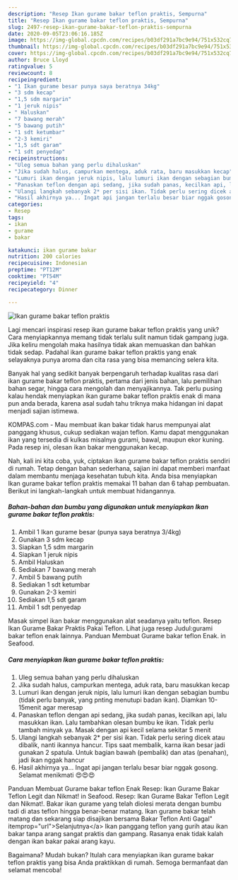 ```yaml
---
description: "Resep Ikan gurame bakar teflon praktis, Sempurna"
title: "Resep Ikan gurame bakar teflon praktis, Sempurna"
slug: 2497-resep-ikan-gurame-bakar-teflon-praktis-sempurna
date: 2020-09-05T23:06:16.185Z
image: https://img-global.cpcdn.com/recipes/b03df291a7bc9e94/751x532cq70/ikan-gurame-bakar-teflon-praktis-foto-resep-utama.jpg
thumbnail: https://img-global.cpcdn.com/recipes/b03df291a7bc9e94/751x532cq70/ikan-gurame-bakar-teflon-praktis-foto-resep-utama.jpg
cover: https://img-global.cpcdn.com/recipes/b03df291a7bc9e94/751x532cq70/ikan-gurame-bakar-teflon-praktis-foto-resep-utama.jpg
author: Bruce Lloyd
ratingvalue: 5
reviewcount: 8
recipeingredient:
- "1 Ikan gurame besar punya saya beratnya 34kg"
- "3 sdm kecap"
- "1,5 sdm margarin"
- "1 jeruk nipis"
- " Haluskan"
- "7 bawang merah"
- "5 bawang putih"
- "1 sdt ketumbar"
- "2-3 kemiri"
- "1,5 sdt garam"
- "1 sdt penyedap"
recipeinstructions:
- "Uleg semua bahan yang perlu dihaluskan"
- "Jika sudah halus, campurkan mentega, aduk rata, baru masukkan kecap"
- "Lumuri ikan dengan jeruk nipis, lalu lumuri ikan dengan sebagian bumbu (tidak perlu banyak, yang pnting menutupi badan ikan). Diamkan 10-15menit agar meresap"
- "Panaskan teflon dengan api sedang, jika sudah panas, kecilkan api, lalu masukkan ikan. Lalu tambahkan olesan bumbu ke ikan. Tidak perlu tambah minyak ya. Masak dengan api kecil selama sekitar 5 menit"
- "Ulangi langkah sebanyak 2* per sisi ikan. Tidak perlu sering dicek atau dibalik, nanti ikannya hancur. Tips saat membalik, karna ikan besar jadi gunakan 2 spatula. Untuk bagian bawah (pembalik) dan atas (penahan), jadi ikan nggak hancur"
- "Hasil akhirnya ya... Ingat api jangan terlalu besar biar nggak gosong. Selamat menikmati 😍😍😍"
categories:
- Resep
tags:
- ikan
- gurame
- bakar

katakunci: ikan gurame bakar 
nutrition: 200 calories
recipecuisine: Indonesian
preptime: "PT12M"
cooktime: "PT54M"
recipeyield: "4"
recipecategory: Dinner

---
```



![Ikan gurame bakar teflon praktis](https://img-global.cpcdn.com/recipes/b03df291a7bc9e94/751x532cq70/ikan-gurame-bakar-teflon-praktis-foto-resep-utama.jpg)

Lagi mencari inspirasi resep ikan gurame bakar teflon praktis yang unik? Cara menyiapkannya memang tidak terlalu sulit namun tidak gampang juga. Jika keliru mengolah maka hasilnya tidak akan memuaskan dan bahkan tidak sedap. Padahal ikan gurame bakar teflon praktis yang enak selayaknya punya aroma dan cita rasa yang bisa memancing selera kita.

Banyak hal yang sedikit banyak berpengaruh terhadap kualitas rasa dari ikan gurame bakar teflon praktis, pertama dari jenis bahan, lalu pemilihan bahan segar, hingga cara mengolah dan menyajikannya. Tak perlu pusing kalau hendak menyiapkan ikan gurame bakar teflon praktis enak di mana pun anda berada, karena asal sudah tahu triknya maka hidangan ini dapat menjadi sajian istimewa.

KOMPAS.com - Mau membuat ikan bakar tidak harus mempunyai alat panggang khusus, cukup sediakan wajan teflon. Kamu dapat menggunakan ikan yang tersedia di kulkas misalnya gurami, bawal, maupun ekor kuning. Pada resep ini, olesan ikan bakar menggunakan kecap.


Nah, kali ini kita coba, yuk, ciptakan ikan gurame bakar teflon praktis sendiri di rumah. Tetap dengan bahan sederhana, sajian ini dapat memberi manfaat dalam membantu menjaga kesehatan tubuh kita. Anda bisa menyiapkan Ikan gurame bakar teflon praktis memakai 11 bahan dan 6 tahap pembuatan. Berikut ini langkah-langkah untuk membuat hidangannya.

<!--inarticleads1-->

##### Bahan-bahan dan bumbu yang digunakan untuk menyiapkan Ikan gurame bakar teflon praktis:

1. Ambil 1 Ikan gurame besar (punya saya beratnya 3/4kg)
1. Gunakan 3 sdm kecap
1. Siapkan 1,5 sdm margarin
1. Siapkan 1 jeruk nipis
1. Ambil  Haluskan
1. Sediakan 7 bawang merah
1. Ambil 5 bawang putih
1. Sediakan 1 sdt ketumbar
1. Gunakan 2-3 kemiri
1. Sediakan 1,5 sdt garam
1. Ambil 1 sdt penyedap


Masak simpel ikan bakar menggunakan alat seadanya yaitu teflon. Resep Ikan Gurame Bakar Praktis Pakai Teflon. Lihat juga resep Judul:gurami bakar teflon enak lainnya. Panduan Membuat Gurame bakar teflon Enak. in Seafood. 

<!--inarticleads2-->

##### Cara menyiapkan Ikan gurame bakar teflon praktis:

1. Uleg semua bahan yang perlu dihaluskan
1. Jika sudah halus, campurkan mentega, aduk rata, baru masukkan kecap
1. Lumuri ikan dengan jeruk nipis, lalu lumuri ikan dengan sebagian bumbu (tidak perlu banyak, yang pnting menutupi badan ikan). Diamkan 10-15menit agar meresap
1. Panaskan teflon dengan api sedang, jika sudah panas, kecilkan api, lalu masukkan ikan. Lalu tambahkan olesan bumbu ke ikan. Tidak perlu tambah minyak ya. Masak dengan api kecil selama sekitar 5 menit
1. Ulangi langkah sebanyak 2* per sisi ikan. Tidak perlu sering dicek atau dibalik, nanti ikannya hancur. Tips saat membalik, karna ikan besar jadi gunakan 2 spatula. Untuk bagian bawah (pembalik) dan atas (penahan), jadi ikan nggak hancur
1. Hasil akhirnya ya... Ingat api jangan terlalu besar biar nggak gosong. Selamat menikmati 😍😍😍


Panduan Membuat Gurame bakar teflon Enak Resep: Ikan Gurame Bakar Teflon Legit dan Nikmat! in Seafood. Resep: Ikan Gurame Bakar Teflon Legit dan Nikmat!. Bakar ikan gurame yang telah diolesi merata dengan bumbu tadi di atas teflon hingga benar-benar matang. Ikan gurame bakar telah matang dan sekarang siap disajikan bersama Bakar Teflon Anti Gagal&#34; itemprop=&#34;url&#34;&gt;Selanjutnya&lt;/a&gt; Ikan panggang teflon yang gurih atau ikan bakar tanpa arang sangat praktis dan gampang. Rasanya enak tidak kalah dengan ikan bakar pakai arang kayu. 

Bagaimana? Mudah bukan? Itulah cara menyiapkan ikan gurame bakar teflon praktis yang bisa Anda praktikkan di rumah. Semoga bermanfaat dan selamat mencoba!
